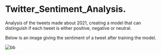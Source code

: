 # Twitter_Sentiment_Analysis.
Analysis of the tweets made about 2021, creating a model that can distinguish if each tweet is either positive, negative or neutral.

Below is an image giving the sentiment of a tweet after training the model.

![bb](https://user-images.githubusercontent.com/68103229/149618120-7eeb2636-12a0-47b8-b981-640922ce5c94.jpg)
